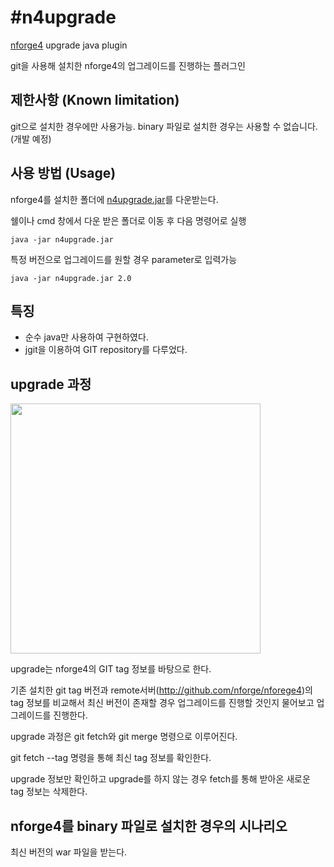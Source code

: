 #n4upgrade
==========
[nforge4](https://github.com/nforge/nforge4) upgrade java plugin

git을 사용해 설치한 nforge4의 업그레이드를 진행하는 플러그인


제한사항 (Known limitation)
--------------

git으로 설치한 경우에만 사용가능. 
binary 파일로 설치한 경우는 사용할 수 없습니다.(개발 예정)


사용 방법 (Usage)
---------------

nforge4를 설치한 폴더에 [n4upgrade.jar](https://github.com/nforge/n4upgrade/blob/master/n4upgrade.jar)를 다운받는다.

쉘이나 cmd 창에서 다운 받은 폴더로 이동 후 다음 명령어로 실행

    java -jar n4upgrade.jar

특정 버전으로 업그레이드를 원할 경우 parameter로 입력가능

    java -jar n4upgrade.jar 2.0


특징
----

* 순수 java만 사용하여 구현하였다.
* jgit을 이용하여 GIT repository를 다루었다.


upgrade 과정
------------

<img src="http://pds21.egloos.com/pds/201211/16/53/d0017953_50a5b09257def.png" width="400">

upgrade는 nforge4의 GIT tag 정보를 바탕으로 한다. 

기존 설치한 git tag 버전과 remote서버(http://github.com/nforge/nforege4)의 tag 정보를 비교해서 
최신 버전이 존재할 경우 업그레이드를 진행할 것인지 물어보고 업그레이드를 진행한다. 

upgrade 과정은 git fetch와 git merge 명령으로 이루어진다. 

git fetch --tag 명령을 통해 최신 tag 정보를 확인한다.

upgrade 정보만 확인하고 upgrade를 하지 않는 경우 fetch를 통해 받아온 새로운 tag 정보는 삭제한다. 



nforge4를 binary 파일로 설치한 경우의 시나리오
-----------------------------------

최신 버전의 war 파일을 받는다. 




